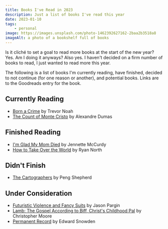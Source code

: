 ```yaml
---
title: Books I've Read in 2023
description: Just a list of books I've read this year
date: 2023-01-10
tags:
    - personal
image: https://images.unsplash.com/photo-1462392627162-2baa2b3518a8
imageAlt: a photo of a bookshelf full of books
---
```


Is it cliché to set a goal to read more books at the start of the new year? Yes. Am I doing it anyways? Also yes. I haven't decided on a firm number of books to read, I just wanted to read more this year.

The following is a list of books I'm currently reading, have finished, decided to not continue (for one reason or another), and potential books. Links are to the Goodreads entry for the book.

## Currently Reading
* [Born a Crime](https://www.goodreads.com/book/show/29780253-born-a-crime) by Trevor Noah
* [The Count of Monte Cristo](https://www.goodreads.com/book/show/7126.The_Count_of_Monte_Cristo) by Alexandre Dumas

## Finished Reading
* [I'm Glad My Mom Died](https://www.goodreads.com/book/show/59364173-i-m-glad-my-mom-died) by Jennette McCurdy
* [How to Take Over the World](https://www.goodreads.com/book/show/58446218-how-to-take-over-the-world) by Ryan North

## Didn't Finish
* [The Cartographers](https://www.goodreads.com/book/show/55004093-the-cartographers) by Peng Shepherd

## Under Consideration
* [Futuristic Violence and Fancy Suits](https://www.goodreads.com/book/show/20501606-futuristic-violence-and-fancy-suits) by Jason Pargin
* [Lamb: The Gospel According to Biff, Christ's Childhood Pal](https://www.goodreads.com/book/show/28881.Lamb) by Christopher Moore
* [Permanent Record](https://www.goodreads.com/book/show/46223297-permanent-record) by Edward Snowden
